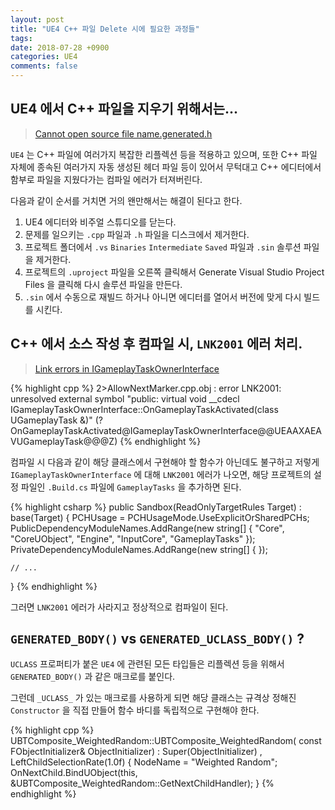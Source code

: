 ```yaml
---
layout: post
title: "UE4 C++ 파일 Delete 시에 필요한 과정들"
tags: 
date: 2018-07-28 +0900
categories: UE4
comments: false
---
```

<script type="text/javascript"
    src="http://cdn.mathjax.org/mathjax/latest/MathJax.js?config=TeX-AMS-MML_HTMLorMML">
</script>

## UE4 에서 C++ 파일을 지우기 위해서는...

> [Cannot open source file name.generated.h](https://answers.unrealengine.com/questions/740950/cannot-open-source-file-namegeneratedh.html)

`UE4` 는 C++ 파일에 여러가지 복잡한 리플렉션 등을 적용하고 있으며, 또한 C++ 파일 자체에 종속된 여러가지 자동 생성된 헤더 파일 등이 있어서 무턱대고 C++ 에디터에서 함부로 파일을 지웠다가는 컴파일 에러가 터져버린다.

다음과 같이 순서를 거치면 거의 왠만해서는 해결이 된다고 한다.

1. UE4 에디터와 비주얼 스튜디오를 닫는다.
2. 문제를 일으키는 `.cpp` 파일과 `.h` 파일을 디스크에서 제거한다.
3. 프로젝트 폴더에서 `.vs` `Binaries` `Intermediate` `Saved` 파일과 `.sin` 솔루션 파일을 제거한다.
4. 프로젝트의 `.uproject` 파일을 오른쪽 클릭해서 Generate Visual Studio Project Files 을 클릭해 다시 솔루션 파일을 만든다.
5. `.sin` 에서 수동으로 재빌드 하거나 아니면 에디터를 열어서 버전에 맞게 다시 빌드를 시킨다.

## C++ 에서 소스 작성 후 컴파일 시, `LNK2001` 에러 처리.

> [Link errors in IGameplayTaskOwnerInterface](https://answers.unrealengine.com/questions/429455/link-errors-in-ubttasknode-classes.html)

{% highlight cpp %}
2>AllowNextMarker.cpp.obj : error LNK2001: unresolved external symbol "public: virtual void __cdecl IGameplayTaskOwnerInterface::OnGameplayTaskActivated(class UGameplayTask &)" (?OnGameplayTaskActivated@IGameplayTaskOwnerInterface@@UEAAXAEAVUGameplayTask@@@Z)
{% endhighlight %}

컴파일 시 다음과 같이 해당 클래스에서 구현해야 할 함수가 아닌데도 불구하고 저렇게 `IGameplayTaskOwnerInterface` 에 대해 `LNK2001` 에러가 나오면, 해당 프로젝트의 설정 파일인 `.Build.cs` 파일에 `GameplayTasks` 을 추가하면 된다.

{% highlight csharp %}
public Sandbox(ReadOnlyTargetRules Target) : base(Target)
{
	PCHUsage = PCHUsageMode.UseExplicitOrSharedPCHs;
	PublicDependencyModuleNames.AddRange(new string[] {
			"Core",
			"CoreUObject",
			"Engine",
			"InputCore",
			"GameplayTasks" });
	PrivateDependencyModuleNames.AddRange(new string[] {  });

    // ...
}
{% endhighlight %}

그러면 `LNK2001` 에러가 사라지고 정상적으로 컴파일이 된다.

## `GENERATED_BODY()` vs `GENERATED_UCLASS_BODY()` ?

`UCLASS` 프로퍼티가 붙은 `UE4` 에 관련된 모든 타입들은 리플렉션 등을 위해서 `GENERATED_BODY()` 과 같은 매크로를 붙인다.

그런데 `_UCLASS_` 가 있는 매크로를 사용하게 되면 해당 클래스는 규격상 정해진 `Constructor` 을 직접 만들어 함수 바디를 독립적으로 구현해야 한다. 

{% highlight cpp %}
UBTComposite_WeightedRandom::UBTComposite_WeightedRandom(
		const FObjectInitializer& ObjectInitializer) :
		Super(ObjectInitializer)
		, LeftChildSelectionRate(1.0f)
{
	NodeName = "Weighted Random";
	OnNextChild.BindUObject(this, &UBTComposite_WeightedRandom::GetNextChildHandler);
}
{% endhighlight %}

